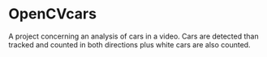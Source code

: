 # OpenCVcars

A project concerning an analysis of cars in a video. Cars are detected than tracked and counted in both directions plus white cars are also counted.
